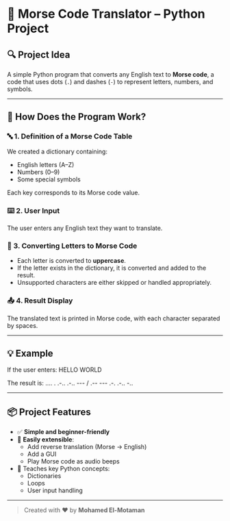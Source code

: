 # 🧠 Morse Code Translator – Python Project

## 🔍 Project Idea
A simple Python program that converts any English text to **Morse code**, a code that uses dots (`.`) and dashes (`-`) to represent letters, numbers, and symbols.

---

## 🧱 How Does the Program Work?

### 🔤 1. Definition of a Morse Code Table
We created a dictionary containing:
- English letters (A–Z)
- Numbers (0–9)
- Some special symbols

Each key corresponds to its Morse code value.

### ⌨️ 2. User Input
The user enters any English text they want to translate.

### 🔁 3. Converting Letters to Morse Code
- Each letter is converted to **uppercase**.
- If the letter exists in the dictionary, it is converted and added to the result.
- Unsupported characters are either skipped or handled appropriately.

### 📤 4. Result Display
The translated text is printed in Morse code, with each character separated by spaces.

---

## 💡 Example

If the user enters:
HELLO WORLD

The result is:
.... . .-.. .-.. --- / .-- --- .-. .-.. -..

---

## 📦 Project Features

- ✅ **Simple and beginner-friendly**
- 🔧 **Easily extensible**:
  - Add reverse translation (Morse → English)
  - Add a GUI
  - Play Morse code as audio beeps
- 🧰 Teaches key Python concepts:
  - Dictionaries
  - Loops
  - User input handling

---

> Created with ❤️ by **Mohamed El-Motaman**
